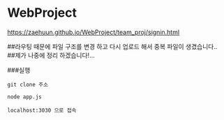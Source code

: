 # WebProject
https://zaehuun.github.io/WebProject/team_proj/signin.html
   
      
##라우팅 때문에 파일 구조를 변경 하고 다시 업로드 해서 중복 파일이 생겼습니다..   
##제가 나중에 정리 하겠습니다!...   

###실행   
```
git clone 주소
```

```
node app.js
```

```
localhost:3030 으로 접속
```
